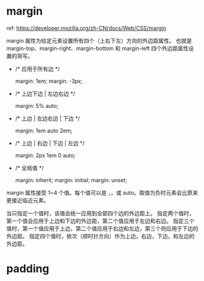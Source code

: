 # margin
ref: https://developer.mozilla.org/zh-CN/docs/Web/CSS/margin

margin 属性为给定元素设置所有四个（上右下左）方向的外边距属性。
也就是 margin-top、margin-right、margin-bottom 和 margin-left 四个外边距属性设置的简写。

- /* 应用于所有边 */

    margin: 1em;
    margin: -3px;

- /* 上边下边 | 左边右边 */

    margin: 5% auto;

- /* 上边 | 左边右边 | 下边 */

    margin: 1em auto 2em;

- /* 上边 | 右边 | 下边 | 左边 */

    margin: 2px 1em 0 auto;

- /* 全局值 */

  margin: inherit;
  margin: initial;
  margin: unset;

margin 属性接受 1~4 个值。每个值可以是 <length>，<percentage>，或 auto。取值为负时元素会比原来更接近临近元素。

当只指定一个值时，该值会统一应用到全部四个边的外边距上。
指定两个值时，第一个值会应用于上边和下边的外边距，第二个值应用于左边和右边。
指定三个值时，第一个值应用于上边，第二个值应用于右边和左边，第三个则应用于下边的外边距。
指定四个值时，依次（顺时针方向）作为上边，右边，下边，和左边的外边距。


# padding
